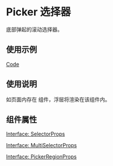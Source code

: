 # Picker 选择器

底部弹起的滚动选择器。

## 使用示例

[Code](./demo/index.tsx)

## 使用说明

如页面内存在 [<PopupContainer >](./popup-container) 组件，浮层将渲染在该组件内。

## 组件属性

[Interface: SelectorProps](./CustomPickerProps.ts)

[Interface: MultiSelectorProps](./CustomPickerProps.ts)

[Interface: PickerRegionProps](./Picker.tsx)

